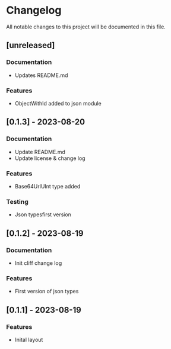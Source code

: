 # Changelog

All notable changes to this project will be documented in this file.

## [unreleased]

### Documentation

- Updates README.md

### Features

- ObjectWithId added to json module

## [0.1.3] - 2023-08-20

### Documentation

- Update README.md
- Update license & change log

### Features

- Base64UrlUInt type added

### Testing

- Json typesfirst version

## [0.1.2] - 2023-08-19

### Documentation

- Init cliff change log

### Features

- First version of json types

## [0.1.1] - 2023-08-19

### Features

- Inital layout

<!-- generated by git-cliff -->
